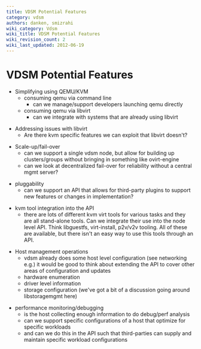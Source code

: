 ```yaml
---
title: VDSM Potential Features
category: vdsm
authors: danken, smizrahi
wiki_category: Vdsm
wiki_title: VDSM Potential Features
wiki_revision_count: 2
wiki_last_updated: 2012-06-19
---
```


# VDSM Potential Features

*   Simplifying using QEMU/KVM
    -   consuming qemu via command line
        -   can we manage/support developers launching qemu directly
    -   consuming qemu via libvirt
        -   can we integrate with systems that are already using libvirt

<!-- -->

*   Addressing issues with libvirt
    -   Are there kvm specific features we can exploit that libvirt doesn't?

<!-- -->

*   Scale-up/fail-over
    -   can we support a single vdsm node, but allow for building up clusters/groups without bringing in something like ovirt-engine
    -   can we look at decentralized fail-over for reliability without a central mgmt server?

<!-- -->

*   pluggability
    -   can we support an API that allows for third-party plugins to support new features or changes in implementation?

<!-- -->

*   kvm tool integration into the API
    -   there are lots of different kvm virt tools for various tasks and they are all stand-alone tools. Can we integrate their use into the node level API. Think libguestfs, virt-install, p2v/v2v tooling. All of these are available, but there isn't an easy way to use this tools through an API.

<!-- -->

*   Host management operations
    -   vdsm already does some host level configuration (see networking e.g.) it would be good to think about extending the API to cover other areas of configuration and updates
    -   hardware enumeration
    -   driver level information
    -   storage configuration (we've got a bit of a discussion going around libstoragemgmt here)

<!-- -->

*   performance monitoring/debugging
    -   is the host collecting enough information to do debug/perf analysis
    -   can we support specific configurations of a host that optimize for specific workloads
    -   and can we do this in the API such that third-parties can supply and maintain specific workload configurations

